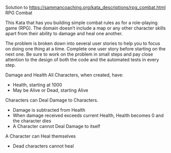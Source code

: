 Solution to https://sammancoaching.org/kata_descriptions/rpg_combat.html
RPG Combat

This Kata that has you building simple combat rules as for a role-playing game (RPG). The domain doesn’t include a map or any other character skills apart from their ability to damage and heal one another.


The problem is broken down into several user stories to help you to focus on doing one thing at a time. Complete one user story before starting on the next one. Be sure to work on the problem in small steps and pay close attention to the design of both the code and the automated tests in every step.

Damage and Health
All Characters, when created, have:
  - Health, starting at 1000
  - May be Alive or Dead, starting Alive
  
Characters can Deal Damage to Characters.
  - Damage is subtracted from Health
  - When damage received exceeds current Health, Health becomes 0 and the character dies
  - A Character cannot Deal Damage to itself
  
A Character can Heal themselves
  - Dead characters cannot heal
